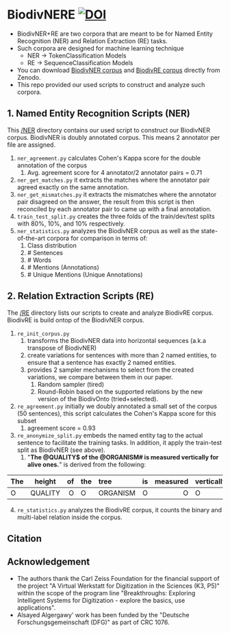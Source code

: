 # BiodivNERE [![DOI](https://zenodo.org/badge/DOI/10.5281/zenodo.6458503.svg)](https://doi.org/10.5281/zenodo.6458503)
* BiodivNER+RE are two corpora that are meant to be for Named Entity Recognition (NER) and Relation Extraction (RE) tasks.
* Such corpora are designed for machine learning technique 
  * NER -> TokenClassification Models
  * RE -> SequenceClassification Models
* You can download [BiodivNER corpus](https://doi.org/10.5281/zenodo.6458503) and [BiodivRE corpus](https://doi.org/10.5281/zenodo.6458503) directly from Zenodo. 
* This repo provided our used scripts to construct and analyze such corpora.

## 1. Named Entity Recognition Scripts (NER)
This [/NER](/NER) directory contains our used script to construct our BiodivNER corpus.
BiodivNER is doubly annotated corpus. This means 2 annotator per file are assigned.
1. `ner_agreement.py` calculates Cohen's Kappa score for the double annotation of the corpus
   1. Avg. agreement score for 4 annotator/2 annotator pairs = 0.71
2. `ner_get_matches.py` it extracts the matches where the annotator pair agreed exactly on the same annotation.
3. `ner_get_mismatches.py` it extracts the mismatches where the annotator pair disagreed on the answer, the result from this script is then reconciled by each annotator pair to came up with a final annotation.
4. `train_test_split.py` creates the three folds of the train/dev/test splits with 80%, 10%, and 10% respectively.
5. `ner_statistics.py` analyzes the BiodivNER corpus as well as the state-of-the-art corpora for comparison in terms of:
   1. Class distribution
   2. \# Sentences
   3. \# Words
   4. \# Mentions (Annotations)
   5. \# Unique Mentions (Unique Annotations)

## 2. Relation Extraction Scripts (RE)
The [/RE](/RE) directory lists our scripts to create and analyze BiodivRE corpus.
BiodivRE is build ontop of the BiodivNER corpus.
1. `re_init_corpus.py` 
   1. transforms the BiodivNER data into horizontal sequences (a.k.a transpose of BiodivNER)
   2. create variations for sentences with more than 2 named entities, to ensure that a sentence has exactly 2 named entities.
   3. provides 2 sampler mechanisms to select from the created variations, we compare between them in our paper.
      1. Random sampler (tired)
      2. Round-Robin based on the supported relations by the new version of the BiodivOnto (tried+selected). 
2. `re_agreement.py` initially we doubly annotated a small set of the corpus (50 sentences), this script calculates the Cohen's Kappa score for this subset
   1. agreement score = 0.93
3. `re_anonymize_split.py` embeds the named entity tag to the actual sentence to facilitate the training tasks. In addition, it apply the train-test split as BiodivNER (see above).
   1. "**The @QUALITY$ of the @ORGANISM# is measured vertically for alive ones.**" is derived from the following:

| The   |      height      |  of | the   |      tree  | is    |  measured | vertically | for | alive | ones | .| 
|----------|:----------------:|------:|-------|:-------|:-------:|------:|------|:-----:|------:|:-----:|------:|
| O   |      QUALITY  |O| O   | ORGANISM  | O | O | O | O | O | O | O|
4. `re_statistics.py` analyzes the BiodivRE corpus, it counts the binary and multi-label relation inside the corpus.

## Citation

## Acknowledgement
* The authors thank the Carl Zeiss Foundation for the financial support of the project "A Virtual Werkstatt for Digitization in the Sciences (K3, P5)" within the scope of the program line "Breakthroughs: Exploring Intelligent Systems for Digitization -  explore the basics, use applications". 
* Alsayed Algergawy' work has been funded by the "Deutsche Forschungsgemeinschaft (DFG)" as part of CRC 1076.
